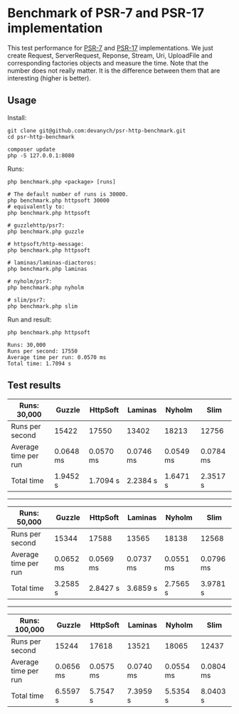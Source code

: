 # Benchmark of PSR-7 and PSR-17 implementation

This test performance for [PSR-7](https://github.com/php-fig/fig-standards/blob/master/accepted/PSR-7-http-message.md) and [PSR-17](https://github.com/php-fig/fig-standards/blob/master/accepted/PSR-17-http-factory.md) implementations. We just create Request, ServerRequest, Reponse, Stream, Uri, UploadFile and corresponding factories objects and measure the time. Note that the number does not really matter. It is the difference between them that are interesting (higher is better).

## Usage

Install:

```
git clone git@github.com:devanych/psr-http-benchmark.git
cd psr-http-benchmark

composer update
php -S 127.0.0.1:8080
```

Runs:

```
php benchmark.php <package> [runs]

# The default number of runs is 30000.
php benchmark.php httpsoft 30000
# equivalently to:
php benchmark.php httpsoft

# guzzlehttp/psr7:
php benchmark.php guzzle

# httpsoft/http-message:
php benchmark.php httpsoft

# laminas/laminas-diactoros:
php benchmark.php laminas

# nyholm/psr7:
php benchmark.php nyholm

# slim/psr7:
php benchmark.php slim
```

Run and result:

```
php benchmark.php httpsoft

Runs: 30,000
Runs per second: 17550
Average time per run: 0.0570 ms
Total time: 1.7094 s
```

## Test results

| Runs: 30,000         | Guzzle    | HttpSoft  | Laminas   | Nyholm    | Slim      |
|----------------------|-----------|-----------|-----------|-----------|-----------|
| Runs per second      | 15422     | 17550     | 13402     | 18213     | 12756     |
| Average time per run | 0.0648 ms | 0.0570 ms | 0.0746 ms | 0.0549 ms | 0.0784 ms |
| Total time           | 1.9452 s  | 1.7094 s  | 2.2384 s  | 1.6471 s  | 2.3517 s  |

---

| Runs: 50,000         | Guzzle    | HttpSoft  | Laminas   | Nyholm    | Slim      |
|----------------------|-----------|-----------|-----------|-----------|-----------|
| Runs per second      | 15344     | 17588     | 13565     | 18138     | 12568     |
| Average time per run | 0.0652 ms | 0.0569 ms | 0.0737 ms | 0.0551 ms | 0.0796 ms |
| Total time           | 3.2585 s  | 2.8427 s  | 3.6859 s  | 2.7565 s  | 3.9781 s  |

---

| Runs: 100,000        | Guzzle    | HttpSoft  | Laminas   | Nyholm    | Slim      |
|----------------------|-----------|-----------|-----------|-----------|-----------|
| Runs per second      | 15244     | 17618     | 13521     | 18065     | 12437     |
| Average time per run | 0.0656 ms | 0.0575 ms | 0.0740 ms | 0.0554 ms | 0.0804 ms |
| Total time           | 6.5597 s  | 5.7547 s  | 7.3959 s  | 5.5354 s  | 8.0403 s  |
